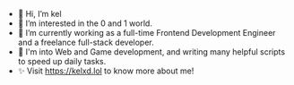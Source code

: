 - 👋 Hi, I’m kel
- 👀 I’m interested in the 0 and 1 world.
- 🌱 I’m currently working as a full-time Frontend Development Engineer and a freelance full-stack developer.
- 💞️ I'm into Web and Game development, and writing many helpful scripts to speed up daily tasks.
- ✨ Visit https://kelxd.lol to know more about me!

<!---
kimikokel/kimikokel is a ✨ special ✨ repository because its `README.md` (this file) appears on your GitHub profile.
You can click the Preview link to take a look at your changes.
--->
